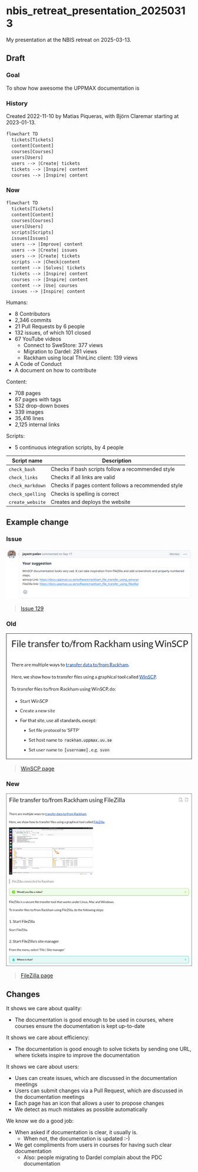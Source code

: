 # nbis_retreat_presentation_20250313

My presentation at the NBIS retreat on 2025-03-13.

## Draft

### Goal

To show how awesome the UPPMAX documentation is

### History

Created 2022-11-10 by Matias Piqueras,
with Björn Claremar starting at 2023-01-13.

```mermaid
flowchart TD
  tickets[Tickets]
  content[Content]
  courses[Courses]
  users[Users]
  users --> |Create| tickets
  tickets --> |Inspire| content
  courses --> |Inspire| content
```

### Now

```mermaid
flowchart TD
  tickets[Tickets]
  content[Content]
  courses[Courses]
  users[Users]
  scripts[Scripts]
  issues[Issues]
  users --> |Improve| content
  users --> |Create| issues
  users --> |Create| tickets
  scripts --> |Check|content
  content --> |Solves| tickets
  tickets --> |Inspire| content
  courses --> |Inspire| content
  content --> |Use| courses
  issues --> |Inspire| content
```

Humans:

- 8 Contributors
- 2,346 commits
- 21 Pull Requests by 6 people
- 132 issues, of which 101 closed
- 67 YouTube videos
    - Connect to SweStore: 377 views
    - Migration to Dardel: 281 views
    - Rackham using local ThinLinc client: 139 views
- A Code of Conduct
- A document on how to contribute 

Content:

- 708 pages
- 87 pages with tags
- 532 drop-down boxes
- 339 images
- 35,416 lines
- 2,125 internal links

Scripts:

- 5 continuous integration scripts, by 4 people

Script name     |Description
----------------|-------------------------------------------------
`check_bash`    |Checks if bash scripts follow a recommended style
`check_links`   |Checks if all links are valid
`check_markdown`|Checks if pages content follows a recommended style
`check_spelling`|Checks is spelling is correct
`create_website`|Creates and deploys the website

## Example change

### Issue

![Issue](issue.png)

> [Issue 129](https://github.com/UPPMAX/UPPMAX-documentation/issues/129)

### Old

![WinSCP page](winscp_with_border.png)

> [WinSCP page](https://docs.uppmax.uu.se/software/rackham_file_transfer_using_winscp/)

### New

![FileZilla page](filezilla_with_border.png)

> [FileZilla page](https://docs.uppmax.uu.se/software/rackham_file_transfer_using_filezilla/)

## Changes

It shows we care about quality:

- The documentation is good enough to be used in courses,
  where courses ensure the documentation is kept up-to-date

It shows we care about efficiency:

- The documentation is good enough to solve tickets
  by sending one URL,
  where tickets inspire to improve the documentation

It shows we care about users:

- Uses can create issues,
  which are discussed in the documentation meetings
- Users can submit changes via a Pull Request, 
  which are discussed in the documentation meetings
- Each page has an icon that allows a user to propose changes
- We detect as much mistakes as possible automatically

We know we do a good job:
- When asked if documentation is clear, it usually is.
  - When not, the documentation is updated :-)
- We get compliments from users in courses for having
  such clear documentation
  - Also: people migrating to Dardel complain about
    the PDC documentation
